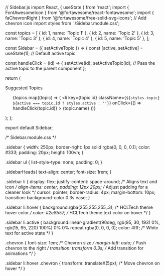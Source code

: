 // Sidebar.js
import React, { useState } from 'react';
import { FontAwesomeIcon } from '@fortawesome/react-fontawesome';
import { faChevronRight } from '@fortawesome/free-solid-svg-icons'; // Add chevron icon
import styles from './Sidebar.module.css';

const topics = [
  { id: 1, name: 'Topic 1' },
  { id: 2, name: 'Topic 2' },
  { id: 3, name: 'Topic 3' },
  { id: 4, name: 'Topic 4' },
  { id: 5, name: 'Topic 5' },
];

const Sidebar = ({ setActiveTopic }) => {
  const [active, setActive] = useState(1); // Default active topic

  const handleClick = (id) => {
    setActive(id);
    setActiveTopic(id); // Pass the active topic to the parent component
  };

  return (
    <div className={styles.sidebar}>
      <div className={styles.sidebarHeads}>Suggested Topics</div>
      <ul>
        {topics.map((topic) => (
          <li
            key={topic.id}
            className={`${styles.topic} ${active === topic.id ? styles.active : ''}`}
            onClick={() => handleClick(topic.id)}
          >
            <span>{topic.name}</span>
            <FontAwesomeIcon icon={faChevronRight} className={styles.chevron} />
          </li>
        ))}
      </ul>
    </div>
  );
};

export default Sidebar;



/* Sidebar.module.css */

.sidebar {
  width: 250px;
  border-right: 1px solid rgba(0, 0, 0, 0.1);
  color: #333;
  padding: 20px;
  height: 100vh;
}

.sidebar ul {
  list-style-type: none;
  padding: 0;
}

.sidebarHeads{
  text-align: center;
  font-size: 1rem;
}

.sidebar li {
  display: flex;
  justify-content: space-around; /* Aligns text and icon */
  align-items: center;
  padding: 12px 20px; /* Adjust padding for a cleaner look */
  cursor: pointer;
  border-radius: 4px;
  margin-bottom: 10px;
  transition: background-color 0.3s ease;
}

.sidebar li:hover {
  background:rgba(255,255,255,.3); /* HCLTech theme hover color */
  color: #2e8b57; /* HCLTech theme text color on hover */
}

.sidebar li.active {
    background:linear-gradient(90deg, rgb(95, 30, 193) 0%, rgb(15, 95, 220) 100%) 0% 0% repeat rgba(0, 0, 0, 0);
  color: #fff; /* White text for active state */
}

.chevron {
  font-size: 1em; /* Chevron size */
  margin-left: auto; /* Push chevron to the right */
  transition: transform 0.3s; /* Add transition for animations */
}

.sidebar li:hover .chevron {
  transform: translateX(5px); /* Move chevron on hover */
}
